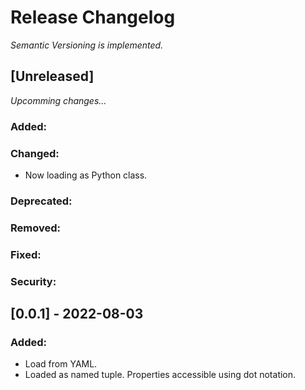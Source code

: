 # Release Changelog

_Semantic Versioning is implemented._

## [Unreleased]

_Upcomming changes..._

### Added:
### Changed:

- Now loading as Python class.

### Deprecated:
### Removed:
### Fixed:
### Security:

## [0.0.1] - 2022-08-03

### Added:

- Load from YAML.
- Loaded as named tuple. Properties accessible using dot notation.
